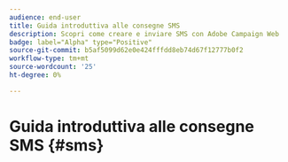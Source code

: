 ```yaml
---
audience: end-user
title: Guida introduttiva alle consegne SMS
description: Scopri come creare e inviare SMS con Adobe Campaign Web
badge: label="Alpha" type="Positive"
source-git-commit: b5af5099d62e0e424fffdd8eb74d67f12777b0f2
workflow-type: tm+mt
source-wordcount: '25'
ht-degree: 0%

---
```


# Guida introduttiva alle consegne SMS {#sms}


